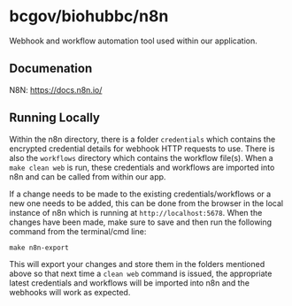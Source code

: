# bcgov/biohubbc/n8n

Webhook and workflow automation tool used within our application.

## Documenation

N8N: https://docs.n8n.io/

## Running Locally

Within the n8n directory, there is a folder `credentials` which contains the encrypted credential details for webhook HTTP requests to use.
There is also the `workflows` directory which contains the workflow file(s). When a `make clean web` is run, these credentials and workflows are imported into n8n and can be called from within our app.

If a change needs to be made to the existing credentials/workflows or a new one needs to be added, this can be done from the browser in the local instance of n8n which is running at `http://localhost:5678`. When the changes have been made, make sure to save and then run the following command from the terminal/cmd line:

```
make n8n-export
```

This will export your changes and store them in the folders mentioned above so that next time a `clean web` command is issued, the appropriate latest credentials and workflows will be imported into n8n and the webhooks will work as expected.
